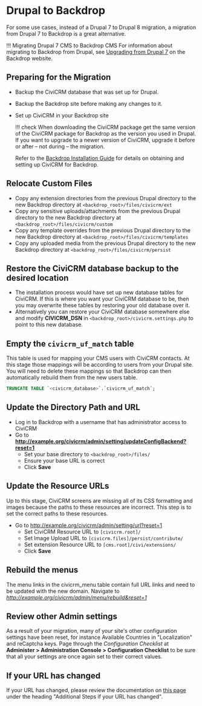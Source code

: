 # Drupal to Backdrop

For some use cases, instead of a Drupal 7 to Drupal 8 migration, a migration from Drupal 7 to Backdrop is a great alternative.

!!! Migrating Drupal 7 CMS to Backdrop CMS
        For information about migrating to Backdrop from Drupal, see [Upgrading from Drupal 7](https://backdropcms.org/upgrade-from-drupal) on the Backdrop website.

## Preparing for the Migration

* Backup the CiviCRM database that was set up for Drupal.
* Backup the Backdrop site before making any changes to it.
* Set up CiviCRM in your Backdrop site

    !!! check
            When downloading the CiviCRM package get the same version of the CiviCRM package for Backdrop as the version you used in Drupal. If you want to upgrade to a newer version of CiviCRM, upgrade it before or after – not during – the migration.

    Refer to the [Backdrop Installation Guide](https://docs.civicrm.org/installation/en/latest/backdrop/) for details on obtaining and setting up CiviCRM for Backdrop.

## Relocate Custom Files

* Copy any extension directories from the previous Drupal directory to the new Backdrop directory at `<backdrop_root>/files/civicrm/ext`
* Copy any sensitive uploads/attachments from the previous Drupal directory to the new Backdrop directory at `<backdrop_root>/files/civicrm/custom`
* Copy any template overrides from the previous Drupal directory to the new Backdrop directory at `<backdrop_root>/files/civicrm/templates`
* Copy any uploaded media from the previous Drupal directory to the new Backdrop directory at `<backdrop_root>/files/civicrm/persist`

## Restore the CiviCRM database backup to the desired location

* The installation process would have set up new database tables for CiviCRM. If this is where you want your CiviCRM database to be, then you may overwrite these tables by restoring your old database over it.
* Alternatively you can restore your CiviCRM database somewhere else and modify **CIVICRM_DSN** in `<backdrop_root>/civicrm.settings.php` to point to this new database.

## Empty the `civicrm_uf_match` table

This table is used for mapping your CMS users with CiviCRM contacts. At this stage those mappings will be according to users from your Drupal site. You will need to delete these mappings so that Backdrop can then automatically rebuild them from the new users table.

``` sql
TRUNCATE TABLE `<civicrm_database>`.`civicrm_uf_match`;
```

## Update the Directory Path and URL

* Log in to Backdrop with a username that has administrator access to CiviCRM
* Go to **http://example.org/civicrm/admin/setting/updateConfigBackend?reset=1**
    * Set your base directory to `<backdrop_root>/files/`
    * Ensure your base URL is correct
    * Click **Save**

## Update the Resource URLs

Up to this stage, CiviCRM screens are missing all of its CSS formatting and images because the paths to these resources are incorrect. This step is to set the correct paths to these resources.

* Go to http://example.org/civicrm/admin/setting/url?reset=1
    * Set CiviCRM Resource URL to `[civicrm.root]/`
    * Set Image Upload URL to `[civicrm.files]/persist/contribute/`
    * Set extension Resource URL to `[cms.root]/civi/extensions/`
    * Click **Save**

## Rebuild the menus

The menu links in the civicrm_menu table contain full URL links and need to be updated with the new domain. Navigate to _http://example.org/civicrm/admin/menu/rebuild&reset=1_

## Review other Admin settings

As a result of your migration, many of your site's other configuration settings have been reset, for instance Available Countries in "Localization" and reCaptcha keys. Page through the _Configuration Checklist_ at **Administer > Administration Console > Configuration Checklist** to be sure that all your settings are once again set to their correct values.

## If your URL has changed

If your URL has changed, please review the documentation on [this page](../switch-servers.md) under the heading "Additional Steps if your URL has changed".
